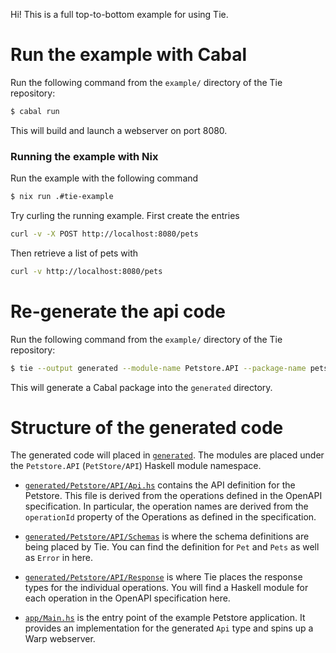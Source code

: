 
Hi! This is a full top-to-bottom example for using Tie.

# Run the example with Cabal

Run the following command from the `example/` directory of the Tie repository:

```bash
$ cabal run
```

This will build and launch a webserver on port 8080.

### Running the example with Nix
Run the example with the following command
``` sh
$ nix run .#tie-example
```
Try curling the running example. First create the entries
``` sh
curl -v -X POST http://localhost:8080/pets
```

Then retrieve a list of pets with
``` sh
curl -v http://localhost:8080/pets
```

# Re-generate the api code

Run the following command from the `example/` directory of the Tie repository:

```bash
$ tie --output generated --module-name Petstore.API --package-name petstore-api petstore.yaml
```

This will generate a Cabal package into the `generated` directory.

# Structure of the generated code

The generated code will placed in [`generated`](generated). The modules are placed under the `Petstore.API` (`PetStore/API`) Haskell module namespace.

  - [`generated/Petstore/API/Api.hs`](generated/Petstore/API/Api.hs) contains the API definition 
    for the Petstore. This file is derived from the operations defined in the OpenAPI specification.
    In particular, the operation names are derived from the `operationId` property of the Operations
    as defined in the specification.

  - [`generated/Petstore/API/Schemas`](generated/Petstore/API/Schemas) is where the schema 
    definitions are being placed by Tie. You can find the definition for `Pet` and `Pets` as well as 
    `Error` in here.

  - [`generated/Petstore/API/Response`](generated/Petstore/API/Response) is where Tie places the 
    response types for the individual operations. You will find a Haskell module for each operation 
    in the OpenAPI specification here.
  
  - [`app/Main.hs`](app/Main.hs) is the entry point of the example Petstore application. It provides
    an implementation for the generated `Api` type and spins up a Warp webserver.
